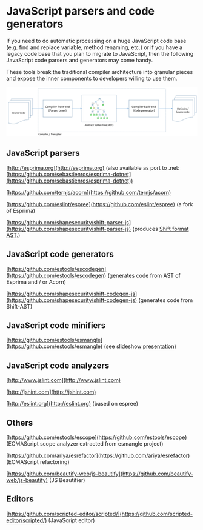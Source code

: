 JavaScript parsers and code generators
======================================

If you need to do automatic processing on a huge JavaScript code base (e.g. find and replace variable, method renaming, etc.) 
or if you have a legacy code base that you plan to migrate to JavaScript, then the following JavaScript code parsers and generators may come handy.

These tools break the traditional compiler architecture into granular pieces and expose the inner components to developers willing to use them.

![](/img/posts/compiler.png)

JavaScript parsers
------------------

[http://esprima.org](http://esprima.org)
(also available as port to .net: [https://github.com/sebastienros/esprima-dotnet](https://github.com/sebastienros/esprima-dotnet))

[https://github.com/ternjs/acorn](https://github.com/ternjs/acorn)

[https://github.com/eslint/espree](https://github.com/eslint/espree)
(a fork of Esprima)

[https://github.com/shapesecurity/shift-parser-js](https://github.com/shapesecurity/shift-parser-js)
(produces [Shift format AST](http://engineering.shapesecurity.com/2014/12/announcing-shift-javascript-ast.html).)


JavaScript code generators
--------------------------

[https://github.com/estools/escodegen](https://github.com/estools/escodegen)
(generates code from AST of Esprima and / or Acorn)


[https://github.com/shapesecurity/shift-codegen-js](https://github.com/shapesecurity/shift-codegen-js)
(generates code from Shift-AST)


JavaScript code minifiers
-------------------------

[https://github.com/estools/esmangle](https://github.com/estools/esmangle)
(see slideshow [presentation](https://speakerdeck.com/constellation/escodegen-and-esmangle-using-mozilla-javascript-ast-as-an-ir))


JavaScript code analyzers
-------------------------

[http://www.jslint.com](http://www.jslint.com)

[http://jshint.com](http://jshint.com)

[http://eslint.org](http://eslint.org)
(based on espree)


Others
------

[https://github.com/estools/escope](https://github.com/estools/escope)
(ECMAScript scope analyzer extracted from esmangle project)

[https://github.com/ariya/esrefactor](https://github.com/ariya/esrefactor)
(ECMAScript refactoring)

[https://github.com/beautify-web/js-beautify](https://github.com/beautify-web/js-beautify)
(JS Beautifier)


Editors
-------

[https://github.com/scripted-editor/scripted/](https://github.com/scripted-editor/scripted/)
(JavaScript editor)

